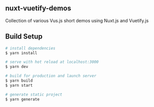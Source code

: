 ## nuxt-vuetify-demos

Collection of various Vus.js short demos using Nuxt.js and Vuetify.js
## Build Setup

```bash
# install dependencies
$ yarn install

# serve with hot reload at localhost:3000
$ yarn dev

# build for production and launch server
$ yarn build
$ yarn start

# generate static project
$ yarn generate
```

